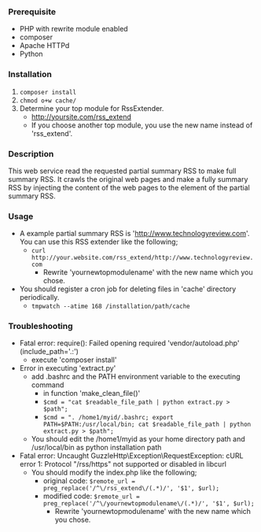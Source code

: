 ### Prerequisite
* PHP with rewrite module enabled
* composer
* Apache HTTPd
* Python

### Installation
1. `composer install`
1. `chmod o+w cache/`
1. Determine your top module for RssExtender.
    * http://yoursite.com/rss_extend
    * If you choose another top module, you use the new name instead of 'rss_extend'.

### Description
This web service read the requested partial summary RSS to make full summary RSS. It crawls the original web pages and make a fully summary RSS by injecting the content of the web pages to the <description> element of the partial summary RSS.

### Usage
* A example partial summary RSS is 'http://www.technologyreview.com'. You can use this RSS extender like the following;
    * `curl http://your.website.com/rss_extend/http://www.technologyreview.com`
        * Rewrite 'yournewtopmodulename' with the new name which you chose.
* You should register a cron job for deleting files in 'cache' directory periodically.
    * `tmpwatch --atime 168 /installation/path/cache`

### Troubleshooting
* Fatal error: require(): Failed opening required 'vendor/autoload.php' (include_path='.:')
    * execute 'composer install'
* Error in executing 'extract.py'
  * add .bashrc and the PATH environment variable to the executing command
    * in function 'make_clean_file()'
    * `$cmd = "cat $readable_file_path | python extract.py > $path";`
    * `$cmd = ". /home1/myid/.bashrc; export PATH=$PATH:/usr/local/bin; cat $readable_file_path | python extract.py > $path";`
  * You should edit the /home1/myid as your home directory path and /usr/local/bin as python installation path
* Fatal error: Uncaught GuzzleHttp\Exception\RequestException: cURL error 1: Protocol "/rss/https" not supported or disabled in libcurl
    * You should modify the index.php like the following;
        * original code: `$remote_url = preg_replace('/^\/rss_extend\/(.*)/', '$1', $url);`
        * modified code: `$remote_url = preg_replace('/^\/yournewtopmodulename\/(.*)/', '$1', $url);`
            * Rewrite 'yournewtopmodulename' with the new name which you chose.
